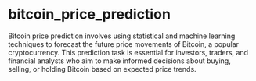 # bitcoin_price_prediction
Bitcoin price prediction involves using statistical and machine learning techniques to forecast the future price movements of Bitcoin, a popular cryptocurrency. This prediction task is essential for investors, traders, and financial analysts who aim to make informed decisions about buying, selling, or holding Bitcoin based on expected price trends.
